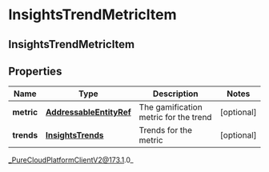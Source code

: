# InsightsTrendMetricItem

## InsightsTrendMetricItem

## Properties

|Name | Type | Description | Notes|
|------------ | ------------- | ------------- | -------------|
| **metric** | [**AddressableEntityRef**](AddressableEntityRef) | The gamification metric for the trend | [optional] |
| **trends** | [**InsightsTrends**](InsightsTrends) | Trends for the metric | [optional] |



_PureCloudPlatformClientV2@173.1.0_
